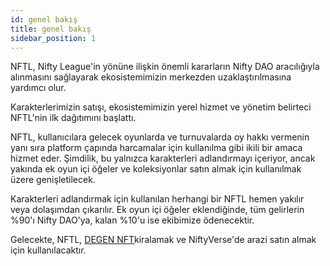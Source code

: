 ```yaml
---
id: genel bakış
title: genel bakış
sidebar_position: 1
---
```


NFTL, Nifty League'in yönüne ilişkin önemli kararların Nifty DAO aracılığıyla alınmasını sağlayarak ekosistemimizin merkezden uzaklaştırılmasına yardımcı olur.

Karakterlerimizin satışı, ekosistemimizin yerel hizmet ve yönetim belirteci NFTL'nin ilk dağıtımını başlattı.

NFTL, kullanıcılara gelecek oyunlarda ve turnuvalarda oy hakkı vermenin yanı sıra platform çapında harcamalar için kullanılma gibi ikili bir amaca hizmet eder. Şimdilik, bu yalnızca karakterleri adlandırmayı içeriyor, ancak yakında ek oyun içi öğeler ve koleksiyonlar satın almak için kullanılmak üzere genişletilecek.

Karakterleri adlandırmak için kullanılan herhangi bir NFTL hemen yakılır veya dolaşımdan çıkarılır. Ek oyun içi öğeler eklendiğinde, tüm gelirlerin %90'ı Nifty DAO'ya, kalan %10'u ise ekibimize ödenecektir.

Gelecekte, NFTL, [DEGEN NFT](http://localhost:3000/guides/rentals/rental-overview)kiralamak ve NiftyVerse'de arazi satın almak için kullanılacaktır.
